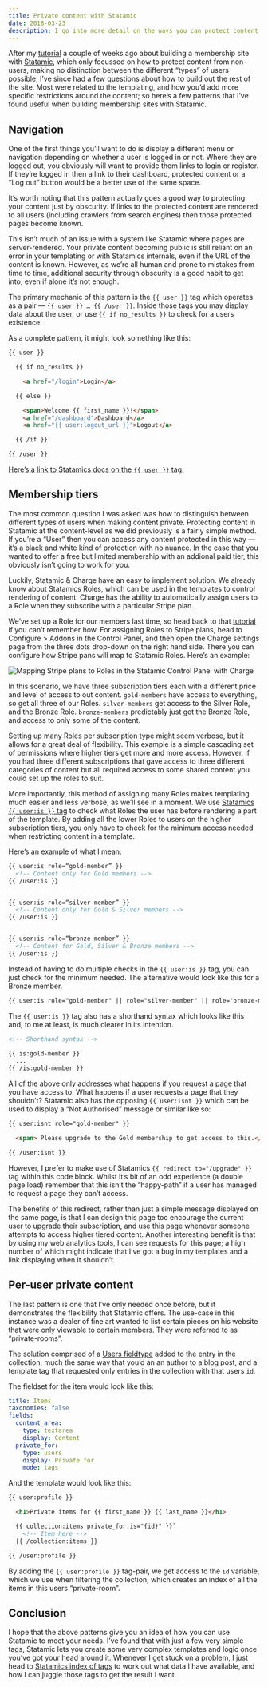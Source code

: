 ```yaml
---
title: Private content with Statamic
date: 2018-03-23
description: I go into more detail on the ways you can protect content and restrict access on a Statamic site.
---
```


After my [tutorial](https://www.jamiedumont.co.uk/blog/build-a-membership-site-with-statamic/) a couple of weeks ago about building a membership site with [Statamic](https://statamic.com), which only focussed on how to protect content from non-users, making no distinction between the different “types” of users possible, I’ve since had a few questions about how to build out the rest of the site. Most were related to the templating, and how you’d add more specific restrictions around the content; so here’s a few patterns that I’ve found useful when building membership sites with Statamic.

## Navigation
One of the first things you’ll want to do is display a different menu or navigation depending on whether a user is logged in or not. Where they are logged out, you obviously will want to provide them links to login or register. If they’re logged in then a link to their dashboard, protected content or a “Log out” button would be a better use of the same space.

It’s worth noting that this pattern actually goes a good way to protecting your content just by obscurity. If links to the protected content are rendered to all users (including crawlers from search engines) then those protected pages become known.

This isn’t much of an issue with a system like Statamic where pages are server-rendered. Your private content becoming public is still reliant on an error in your templating or with Statamics internals, even if the URL of the content is known. However, as we’re all human and prone to mistakes from time to time, additional security through obscurity is a good habit to get into, even if alone it’s not enough. 

The primary mechanic of this pattern is the `{{ user }}` tag which operates as a pair — `{{ user }} … {{ /user }}`. Inside those tags you may display data about the user, or use `{{ if no_results }}` to check for a users existence.

As a complete pattern, it might look something like this:

``` html
{{ user }}

  {{ if no_results }}

    <a href="/login">Login</a>

  {{ else }}

    <span>Welcome {{ first_name }}!</span>
    <a href="/dashboard">Dashboard</a>
    <a href="{{ user:logout_url }}">Logout</a>

  {{ /if }}

{{ /user }}
```

[Here’s a link to Statamics docs on the `{{ user }}` tag.](https://docs.statamic.com/tags/user-profile)

## Membership tiers
The most common question I was asked was how to distinguish between different types of users when making content private. Protecting content in Statamic at the content-level as we did previously is a fairly simple method. If you’re a “User” then you can access any content protected in this way — it’s a black and white kind of protection with no nuance. In the case that you wanted to offer a free but limited membership with an addional paid tier, this obviously isn’t going to work for you.

Luckily, Statamic & Charge have an easy to implement solution. We already know about Statamics Roles, which can be used in the templates to control rendering of content. Charge has the ability to automatically assign users to a Role when they subscribe with a particular Stripe plan.

We’ve set up a Role for our members last time, so head back to that [tutorial](https://www.jamiedumont.co.uk/blog/build-a-membership-site-with-statamic/) if you can’t remember how. For assigning Roles to Stripe plans, head to Configure > Addons in the Control Panel, and then open the Charge settings page from the three dots drop-down on the right hand side. There you can configure how Stripe pans will map to Statamic Roles. Here’s an example:

![Mapping Stripe plans to Roles in the Statamic Control Panel with Charge](/img/membership-site/stripe-plan-roles.png)

In this scenario, we have three subscription tiers each with a different price and level of access to out content.  `gold-members`  have access to everything, so get all three of our Roles.  `silver-members`  get access to the Silver Role, and the Bronze Role.  `bronze-members`  predictably just get the Bronze Role, and access to only some of the content.

Setting up many Roles per subscription type might seem verbose, but it allows for a great deal of flexibility. This example is a simple cascading set of permissions where higher tiers get more and more access. However, if you had three different subscriptions that gave access to three different categories of content but all required access to some shared content you could set up the roles to suit.

More importantly, this method of assigning many Roles makes templating much easier and less verbose, as we’ll see in a moment. We use [Statamics `{{ user:is }}` tag](https://docs.statamic.com/tags/user-is) to check what Roles the user has before rendering a part of the template. By adding all the lower Roles to users on the higher subscription tiers, you only have to check for the minimum access needed when restricting content in a template.

Here’s an example of what I mean:
``` html
{{ user:is role=“gold-member” }}
  <!-- Content only for Gold members -->
{{ /user:is }}


{{ user:is role=“silver-member” }}
  <!-- Content only for Gold & Silver members -->
{{ /user:is }}


{{ user:is role=“bronze-member” }}
  <!-- Content for Gold, Silver & Bronze members -->
{{ /user:is }}
```

Instead of having to do multiple checks in the `{{ user:is }}` tag, you can just check for the minimum needed. The alternative would look like this for a Bronze member.
``` html
{{ user:is role="gold-member" || role="silver-member" || role="bronze-member" }}
```

The `{{ user:is }}` tag also has a shorthand syntax which looks like this and, to me at least, is much clearer in its intention.
``` html
<!-- Shorthand syntax -->

{{ is:gold-member }}
  ...
{{ /is:gold-member }}
```

All of the above only addresses what happens if you request a page that you have access to. What happens if a user requests a page that they shouldn’t? Statamic also has the opposing `{{ user:isnt }}` which can be used to display a “Not Authorised” message or similar like so:
``` html
{{ user:isnt role="gold-member" }}

  <span> Please upgrade to the Gold membership to get access to this.</span>

{{ /user:isnt }}
```

However, I prefer to make use of Statamics `{{ redirect to="/upgrade" }}` tag within this code block. Whilst it’s bit of an odd experience (a double page load) remember that this isn’t the “happy-path” if a user has managed to request a page they can’t access. 

The benefits of this redirect, rather than just a simple message displayed on the same page, is that I can design this page too encourage the current user to upgrade their subscription, and use this page whenever someone attempts to access higher tiered content. Another interesting benefit is that by using my web analytics tools, I can see requests for this page; a high number of which might indicate that I’ve got a bug in my templates and a link displaying when it shouldn’t.


## Per-user private content
The last pattern is one that I’ve only needed once before, but it demonstrates the flexibility that Statamic offers. The use-case in this instance was a dealer of fine art wanted to list certain pieces on his website that were only viewable to certain members. They were referred to as “private-rooms”.

The solution comprised of a [Users fieldtype](https://docs.statamic.com/fieldtypes/users) added to the entry in the collection, much the same way that you’d an an author to a blog post, and a template tag that requested only entries in the collection with that users `id`.

The fieldset for the item would look like this:
``` yaml
title: Items
taxonomies: false
fields:
  content_area:
    type: textarea
    display: Content
  private_for:
    type: users
    display: Private for
    mode: tags
```

And the template would look like this:
``` html
{{ user:profile }}

  <h1>Private items for {{ first_name }} {{ last_name }}</h1>

  {{ collection:items private_for:is="{id}" }}`
    <!-- Item here -->
  {{ /collection:items }}

{{ /user:profile }}
```

By adding the `{{ user:profile }}` tag-pair, we get access to the `id` variable, which we use when filtering the collection, which creates an index of all the items in this users “private-room”.

## Conclusion
I hope that the above patterns give you an idea of how you can use Statamic to meet your needs. I’ve found that with just a few very simple tags, Statamic lets you create some very complex templates and logic once you’ve got your head around it. Whenever I get stuck on a problem, I just head to [Statamics index of tags](https://docs.statamic.com/tags) to work out what data I have available, and how I can juggle those tags to get the result I want. 
